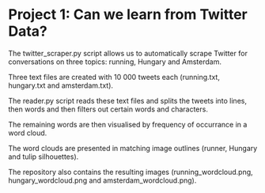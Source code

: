# Project 1: Can we learn from Twitter Data?

The twitter_scraper.py script allows us to automatically scrape Twitter for conversations on three topics: running, Hungary and Amsterdam. 

Three text files are created with 10 000 tweets each (running.txt, hungary.txt and amsterdam.txt).

The reader.py script reads these text files and splits the tweets into lines, then words and then filters out certain words and characters. 

The remaining words are then visualised by frequency of occurrance in a word cloud.

The word clouds are presented in matching image outlines (runner, Hungary and tulip silhouettes). 

The repository also contains the resulting images (running_wordcloud.png, hungary_wordcloud.png and amsterdam_wordcloud.png).
